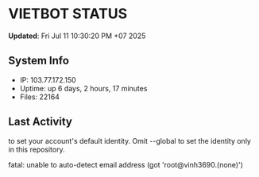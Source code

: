 # VIETBOT STATUS
**Updated**: Fri Jul 11 10:30:20 PM +07 2025

## System Info
- IP: 103.77.172.150
- Uptime: up 6 days, 2 hours, 17 minutes
- Files: 22164

## Last Activity

to set your account's default identity.
Omit --global to set the identity only in this repository.

fatal: unable to auto-detect email address (got 'root@vinh3690.(none)')
